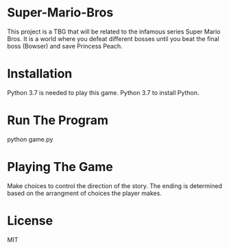 # Super-Mario-Bros
This project is a TBG that will be related to the infamous series Super Mario Bros. It is a world where you defeat different bosses until you beat the final boss (Bowser) and save Princess Peach. 

# Installation
Python 3.7 is needed to play this game. Python 3.7 to install Python.

# Run The Program
python game.py

# Playing The Game
Make choices to control the direction of the story. The ending is determined based on the arrangment of choices the player makes.

# License
MIT
